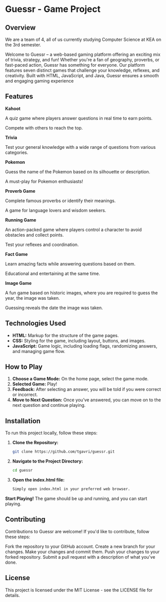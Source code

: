 # Guessr - Game Project

## Overview

We are a team of 4, all of us currently studying Computer Science at KEA on the 3rd semester.

Welcome to Guessr – a web-based gaming platform offering an exciting mix of trivia, strategy, and fun! Whether you're a fan of geography, proverbs, or fast-paced action, Guessr has something for everyone. Our platform features seven distinct games that challenge your knowledge, reflexes, and creativity. Built with HTML, JavaScript, and Java, Guessr ensures a smooth and engaging gaming experience

## Features

**Kahoot**

A quiz game where players answer questions in real time to earn points.

Compete with others to reach the top.

**Trivia**

Test your general knowledge with a wide range of questions from various categories.

**Pokemon**

Guess the name of the Pokemon based on its silhouette or description.

A must-play for Pokemon enthusiasts!

**Proverb Game**

Complete famous proverbs or identify their meanings.

A game for language lovers and wisdom seekers.

**Running Game**

An action-packed game where players control a character to avoid obstacles and collect points.

Test your reflexes and coordination.

**Fact Game**

Learn amazing facts while answering questions based on them.

Educational and entertaining at the same time.

**Image Game**

A fun game based on historic images, where you are required to guess the year, the image was taken.

Guessing reveals the date the image was taken.

## Technologies Used

- **HTML:** Markup for the structure of the game pages.
- **CSS:** Styling for the game, including layout, buttons, and images.
- **JavaScript:** Game logic, including loading flags, randomizing answers, and managing game flow.

## How to Play

1. **Choose a Game Mode:** On the home page, select the game mode.
2. **Selected Game:** Play!
3. **Feedback:** After selecting an answer, you will be told if you were correct or incorrect.
4. **Move to Next Question:** Once you’ve answered, you can move on to the next question and continue playing.

## Installation

To run this project locally, follow these steps:

1. **Clone the Repository:**

   ```bash
   git clone https://github.com/tgavri/guessr.git
   
2. **Navigate to the Project Directory:**
   ```bash
   cd guessr

3. **Open the index.html file:**
   ```bash
   Simply open index.html in your preferred web browser.


**Start Playing!**
The game should be up and running, and you can start playing.

## Contributing

Contributions to Guessr are welcome! If you'd like to contribute, follow these steps:

Fork the repository to your GitHub account.
Create a new branch for your changes.
Make your changes and commit them.
Push your changes to your forked repository.
Submit a pull request with a description of what you've done.

## License

This project is licensed under the MIT License - see the LICENSE file for details.
